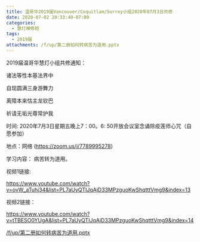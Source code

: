 ```yaml
---
title: 温哥华2019届Vancouver/Coquitlam/Surrey小组2020年07月3日共修
date: 2020-07-02 20:33:49-07:00
categories:
  - 慧灯禅修班
tags:
  - 2019届
attachments: /f/up/第二册如何转病苦为道用.pptx
---
```

2019届温哥华慧灯小组共修通知：

诸法等性本基法界中 

自现圆满三身游舞力 

离障本来怙主龙钦巴 

祈请无垢光尊常护我

时间: 2020年7月3日星期五晚上7：00。6: 50开放会议室念诵除疫莲师心咒（自愿参加）

地点：网络 (<https://zoom.us/j/7789995278>)

学习内容： 病苦转为道用。

视频1链接: 

<https://www.youtube.com/watch?v=ovW_aTuhj34&list=PL7aUyQTIJqAjD33MPzguoKwShqtttVmg9&index=13>

视频2链接： 

<https://www.youtube.com/watch?v=tTBESO0YUgA&list=PL7aUyQTIJqAjD33MPzguoKwShqtttVmg9&index=14>


[/f/up/第二册如何转病苦为道用.pptx](https://s3.ap-northeast-1.wasabisys.com/hdcx/hdv/f/up/第二册如何转病苦为道用.pptx)